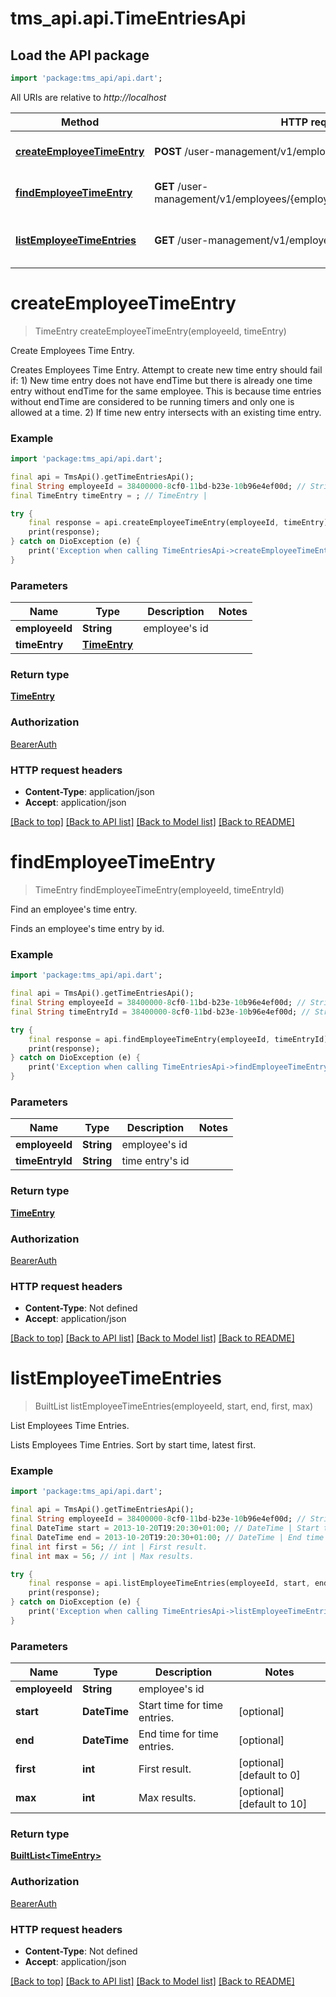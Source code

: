 # tms_api.api.TimeEntriesApi

## Load the API package
```dart
import 'package:tms_api/api.dart';
```

All URIs are relative to *http://localhost*

Method | HTTP request | Description
------------- | ------------- | -------------
[**createEmployeeTimeEntry**](TimeEntriesApi.md#createemployeetimeentry) | **POST** /user-management/v1/employees/{employeeId}/timeEntries | Create Employees Time Entry.
[**findEmployeeTimeEntry**](TimeEntriesApi.md#findemployeetimeentry) | **GET** /user-management/v1/employees/{employeeId}/timeEntries/{timeEntryId} | Find an employee&#39;s time entry.
[**listEmployeeTimeEntries**](TimeEntriesApi.md#listemployeetimeentries) | **GET** /user-management/v1/employees/{employeeId}/timeEntries | List Employees Time Entries.


# **createEmployeeTimeEntry**
> TimeEntry createEmployeeTimeEntry(employeeId, timeEntry)

Create Employees Time Entry.

Creates Employees Time Entry.  Attempt to create new time entry should fail if:   1) New time entry does not have endTime but there is already one time entry without endTime for the same employee. This is because time entries without endTime are considered to be running timers and only one is allowed at a time.   2) If time new entry intersects with an existing time entry. 

### Example
```dart
import 'package:tms_api/api.dart';

final api = TmsApi().getTimeEntriesApi();
final String employeeId = 38400000-8cf0-11bd-b23e-10b96e4ef00d; // String | employee's id
final TimeEntry timeEntry = ; // TimeEntry | 

try {
    final response = api.createEmployeeTimeEntry(employeeId, timeEntry);
    print(response);
} catch on DioException (e) {
    print('Exception when calling TimeEntriesApi->createEmployeeTimeEntry: $e\n');
}
```

### Parameters

Name | Type | Description  | Notes
------------- | ------------- | ------------- | -------------
 **employeeId** | **String**| employee's id | 
 **timeEntry** | [**TimeEntry**](TimeEntry.md)|  | 

### Return type

[**TimeEntry**](TimeEntry.md)

### Authorization

[BearerAuth](../README.md#BearerAuth)

### HTTP request headers

 - **Content-Type**: application/json
 - **Accept**: application/json

[[Back to top]](#) [[Back to API list]](../README.md#documentation-for-api-endpoints) [[Back to Model list]](../README.md#documentation-for-models) [[Back to README]](../README.md)

# **findEmployeeTimeEntry**
> TimeEntry findEmployeeTimeEntry(employeeId, timeEntryId)

Find an employee's time entry.

Finds an employee's time entry by id.

### Example
```dart
import 'package:tms_api/api.dart';

final api = TmsApi().getTimeEntriesApi();
final String employeeId = 38400000-8cf0-11bd-b23e-10b96e4ef00d; // String | employee's id
final String timeEntryId = 38400000-8cf0-11bd-b23e-10b96e4ef00d; // String | time entry's id

try {
    final response = api.findEmployeeTimeEntry(employeeId, timeEntryId);
    print(response);
} catch on DioException (e) {
    print('Exception when calling TimeEntriesApi->findEmployeeTimeEntry: $e\n');
}
```

### Parameters

Name | Type | Description  | Notes
------------- | ------------- | ------------- | -------------
 **employeeId** | **String**| employee's id | 
 **timeEntryId** | **String**| time entry's id | 

### Return type

[**TimeEntry**](TimeEntry.md)

### Authorization

[BearerAuth](../README.md#BearerAuth)

### HTTP request headers

 - **Content-Type**: Not defined
 - **Accept**: application/json

[[Back to top]](#) [[Back to API list]](../README.md#documentation-for-api-endpoints) [[Back to Model list]](../README.md#documentation-for-models) [[Back to README]](../README.md)

# **listEmployeeTimeEntries**
> BuiltList<TimeEntry> listEmployeeTimeEntries(employeeId, start, end, first, max)

List Employees Time Entries.

Lists Employees Time Entries. Sort by start time, latest first.

### Example
```dart
import 'package:tms_api/api.dart';

final api = TmsApi().getTimeEntriesApi();
final String employeeId = 38400000-8cf0-11bd-b23e-10b96e4ef00d; // String | employee's id
final DateTime start = 2013-10-20T19:20:30+01:00; // DateTime | Start time for time entries.
final DateTime end = 2013-10-20T19:20:30+01:00; // DateTime | End time for time entries.
final int first = 56; // int | First result.
final int max = 56; // int | Max results.

try {
    final response = api.listEmployeeTimeEntries(employeeId, start, end, first, max);
    print(response);
} catch on DioException (e) {
    print('Exception when calling TimeEntriesApi->listEmployeeTimeEntries: $e\n');
}
```

### Parameters

Name | Type | Description  | Notes
------------- | ------------- | ------------- | -------------
 **employeeId** | **String**| employee's id | 
 **start** | **DateTime**| Start time for time entries. | [optional] 
 **end** | **DateTime**| End time for time entries. | [optional] 
 **first** | **int**| First result. | [optional] [default to 0]
 **max** | **int**| Max results. | [optional] [default to 10]

### Return type

[**BuiltList&lt;TimeEntry&gt;**](TimeEntry.md)

### Authorization

[BearerAuth](../README.md#BearerAuth)

### HTTP request headers

 - **Content-Type**: Not defined
 - **Accept**: application/json

[[Back to top]](#) [[Back to API list]](../README.md#documentation-for-api-endpoints) [[Back to Model list]](../README.md#documentation-for-models) [[Back to README]](../README.md)

